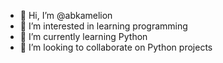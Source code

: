 - 👋 Hi, I’m @abkamelion
- 👀 I’m interested in learning programming
- 🌱 I’m currently learning Python
- 💞️ I’m looking to collaborate on Python projects


<!---
abkamelion/abkamelion is a ✨ special ✨ repository because its `README.md` (this file) appears on your GitHub profile.
You can click the Preview link to take a look at your changes.
--->
